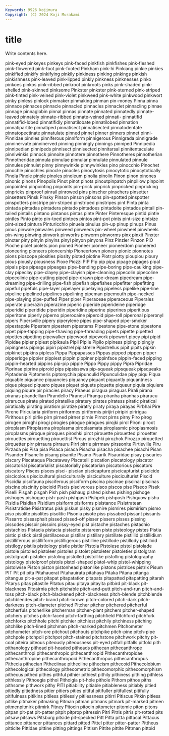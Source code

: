 ```yaml
---
Keywords: 9926 kojimura
Copyright: (C) 2024 Koji Murakami
---
```


# title

Write contents here.



pink-eyed pinkeyes pinkeys pink-faced pinkfish pinkfishes pink-fleshed pink-flowered pink-foot pink-footed
Pinkham pink-hi Pinkiang pinkie pinkies pinkified pinkify pinkifying pinkily pinkiness
pinking pinkings pinkish pinkishness pink-leaved pink-lipped pinkly pinkness pinknesses pinko
pinkoes pinkos pink-ribbed pinkroot pinkroots pinks pink-shaded pink-shelled pink-skinned pinksome
Pinkster pinkster pink-sterned pink-striped pink-tinted pink-veined pink-violet pinkweed pink-white pinkwood
pinkwort pinky pinless pinlock pinmaker pinmaking pinman pin-money Pinna pinna
pinnace pinnaces pinnacle pinnacled pinnacles pinnaclet pinnacling pinnae pinnage pinnaglobin
pinnal pinnas pinnate pinnated pinnatedly pinnate-leaved pinnately pinnate-ribbed pinnate-veined pinnati-
pinnatifid pinnatifid-lobed pinnatifidly pinnatilobate pinnatilobed pinnation pinnatipartite pinnatiped pinnatisect pinnatisected
pinnatodentate pinnatopectinate pinnatulate pinned pinnel pinner pinners pinnet pinni- Pinnidae
pinnies pinniferous pinniform pinnigerous Pinnigrada pinnigrade pinninervate pinninerved pinning pinningly
pinnings pinniped Pinnipedia pinnipedian pinnipeds pinnisect pinnisected pinnitarsal pinnitentaculate pinniwinkis
pinnock pinnoite pinnotere pinnothere Pinnotheres pinnotherian Pinnotheridae pinnula pinnulae pinnular
pinnulate pinnulated pinnule pinnules pinnulet pinny pinnywinkle pinnywinkles pino pinocchio
Pinochet pinochle pinochles pinocle pinocles pinocytosis pinocytotic pinocytotically Pinola Pinole
pinole pinoles pinoleum pinolia pinolin Pinon pinon pinones pinonic pinons
Pinopolis Pinot pinot pinots pinoutpinpatch pinpillow pinpoint pinpointed pinpointing pinpoints
pin-prick pinprick pinpricked pinpricking pinpricks pinproof pinrail pinrowed pins pinscher
pinschers pinsetter pinsetters Pinsk Pinsky Pinson pinson pinsons pin-spotted pinspotter
pinspotters pinstripe pin-striped pinstriped pinstripes pint Pinta pinta pintada pintadas
pintadera pintado pintadoes pintadoite pintados pintail pin-tailed pintails pintano pintanos
pintas pinte Pinter Pinteresque pintid pintle pintles Pinto pinto pin-toed
pintoes pintos pint-pot pints pint-size pintsize pint-sized pintura Pinturicchio pinuela
pinulus pin-up pinup pinups Pinus pinus pinwale pinwales pinweed pinweeds
pin-wheel pinwheel pinwheels pin-wing pinwing pinwork pinworks pinworm pinworms pinx
pinxit Pinxter pinxter piny pinyin pinyins pinyl pinyon pinyons Pinz
Pinzler Pinzon PIO Pioche piolet piolets pion pioned Pioneer pioneer
pioneerdom pioneered pioneering pioneers pioneership Pioneertown pionery pionic pionnotes pions
pioscope piosities piosity pioted piotine Piotr piotty pioupiou pioury pious
piously piousness Pioxe Piozzi PIP Pip pip pipa pipage pipages
pipal pipals pipe pipeage pipeages pipe-bending pipe-boring pipe-caulking pipe-clay pipeclay
pipe-clayey pipe-clayish pipe-cleaning pipecolin pipecoline pipecolinic pipe-cutting piped pipe-drawn pipe-dream
pipedream pipe-dreaming pipe-drilling pipe-fish pipefish pipefishes pipefitter pipefitting pipeful pipefuls
pipe-layer pipelayer pipelaying pipeless pipelike pipe-line pipeline pipelined pipelines pipelining
pipeman pipemouth pipe-necked pipe-playing pipe-puffed Piper piper Piperaceae piperaceous Piperales
piperate piperazin piperazine piperic piperide piperideine piperidge piperidid piperidide piperidin
piperidine piperine piperines piperitious piperitone piperly piperno piperocaine piperoid pipe-roll
piperonal piperonyl pipers Pipersville pipery piperylene pipes pipe-shaped pipe-smoker pipestapple
Pipestem pipestem pipestems Pipestone pipe-stone pipestone pipet pipe-tapping pipe-thawing pipe-threading
pipets pipette pipetted pipettes pipetting pipewalker pipewood pipework pipewort pipey
pipi pipid Pipidae pipier pipiest pipikaula Pipil Pipile Pipilo pipiness
piping pipingly pipingness pipings pipiri pipistrel pipistrelle Pipistrellus pipit pipits
pipkin pipkinet pipkins pipless Pippa Pippapasses Pippas pipped pippen pipper
pipperidge pippier pippiest pippin pippiner pippinface pippin-faced pipping pippin-hearted pippins
pip-pip pipple Pippo Pippy pippy Pipra Pipridae Piprinae piprine piproid
pips pipsissewa pip-squeak pipsqueak pipsqueaks Piptadenia Piptomeris piptonychia pipunculid Pipunculidae
pipy piqu Piqua piquable piquance piquancies piquancy piquant piquantly piquantness
pique piqued piquero piques piquet piquets piquette piqueur piquia piquiere
piquing piqure pir piracies piracy Piraeus piragua piraguas Pirali pirana
piranas pirandellian Pirandello Piranesi Piranga piranha piranhas pirarucu pirarucus pirate
pirated piratelike piratery pirates piratess piratic piratical piratically pirating piratism
piratize piratry piraty piraya pirayas Pirbhai Pire Pirene Piricularia piriform
piriformes piriformis pirijiri piripiri piririgua Pirithous pirl pirlie pirn pirned
pirner pirnie Pirnot pirns pirny Piro pirog pirogen piroghi pirogi
pirogies pirogue pirogues pirojki pirol Pironi piroot piroplasm Piroplasma piroplasma
piroplasmata piroplasmic piroplasmosis piroplasms piroque piroques piroshki pirot pirouette pirouetted
pirouetter pirouettes pirouetting pirouettist Pirous pirozhki pirozhok Pirozzo pirquetted pirquetter
pirr pirraura pirrauru Pirri pirrie pirrmaw pirssonite Pirtleville Piru Pirzada
pis Pisa pisa Pisaca pisaca Pisacha pisacha pisachee pisachi Pisan
Pisander Pisanello pisang pisanite Pisano Pisarik Pisauridae pisay piscaries piscary
Piscataqua Piscataway Piscatelli piscation piscatology piscator piscatorial piscatorialist piscatorially piscatorian
piscatorious piscators piscatory Pisces pisces pisci- piscian piscicapture piscicapturist piscicide
piscicolous piscicultural pisciculturally pisciculture pisciculturist Piscid Piscidia piscifauna pisciferous pisciform
piscina piscinae piscinal piscinas piscine piscinity piscioid Piscis piscivorous pisco
piscos pise Piseco Pisek Piselli Pisgah pisgah Pish pish pishaug
pished pishes pishing pishoge pishoges pishogue pish-pash pishpash Pishpek pishposh
Pishquow pishu Pisidia Pisidian Pisidium pisiform pisiforms pisistance Pisistratean Pisistratidae
Pisistratus pisk piskun pisky pismire pismires pismirism pismo piso pisolite
pisolites pisolitic Pisonia pisote piss pissabed pissant pissants Pissarro pissasphalt
pissed pissed-off pisser pissers pisses pissing pissodes pissoir pissoirs pissy-eyed
pist pistache pistaches pistachio pistachios Pistacia pistacia pistacite pistareen piste
pisteology pistes Pistia pistic pistick pistil pistillaceous pistillar pistillary pistillate
pistillid pistillidium pistilliferous pistilliform pistilligerous pistilline pistillode pistillody pistilloid pistilogy
pistils pistiology pistle pistler Pistoia Pistoiese pistol pistolade pistole pistoled
pistoleer pistoles pistolet pistoleter pistoletier pistolgram pistolgraph pistolier pistoling pistolled
pistollike pistolling pistolography pistology pistolproof pistols pistol-shaped pistol-whip pistol-whipping pistolwise
Piston piston pistonhead pistonlike pistons pistrices pistrix Pisum PIT Pit
pit pita Pitahauerat Pitahauirata pitahaya Pitaka Pitana pitanga pitangua pit-a-pat
pitapat pitapatation pitapats pitapatted pitapatting pitarah Pitarys pitas pitastile Pitatus
pitau pitaya pitayita pitbird pit-black pit-blackness Pitcairnia pitch pitchable pitch-and-putt
pitch-and-run pitch-and-toss pitch-black pitch-blackened pitch-blackness pitch-blende pitchblende pitchblendes pitch-brand pitch-brown
pitch-colored pitch-dark pitch-darkness pitch-diameter pitched Pitcher pitcher pitchered pitcherful pitcherfuls
pitcherlike pitcherman pitcher-plant pitchers pitcher-shaped pitchery pitches pitch-faced pitch-farthing pitchfield
Pitchford pitchfork pitchforks pitchhole pitchi pitchier pitchiest pitchily pitchiness pitching
pitchlike pitch-lined pitchman pitch-marked pitchmen Pitchometer pitchometer pitch-ore pitchout pitchouts
pitchpike pitch-pine pitch-pipe pitchpole pitchpoll pitchpot pitch-stained pitchstone pitchwork pitchy
pit-coal piteira piteous piteously piteousness pit-eyed pitfall pitfalls pitfold pith
pithanology pithead pit-headed pitheads pithecan pithecanthrope pithecanthropi pithecanthropic pithecanthropid Pithecanthropidae
pithecanthropine pithecanthropoid Pithecanthropus pithecanthropus Pithecia pithecian Pitheciinae pitheciine pithecism pithecoid
Pithecolobium pithecological pithecology pithecometric pithecomorphic pithecomorphism pithecus pithed pithes pithful
pithier pithiest pithily pithiness pithing pithless pithlessly Pithoegia pithoi Pithoigia
pit-hole pithole Pithom pithos piths pithsome pithwork pithy PITI pitiability
pitiable pitiableness pitiably pitied pitiedly pitiedness pitier pitiers pities pitiful
pitifuller pitifullest pitifully pitifulness pitikins pitiless pitilessly pitilessness pitirri Pitiscus
Pitkin pitless pitlike pitmaker pitmaking Pitman pitman pitmans pitmark pit-marked
pitmen pitmenpitmirk pitmirk Pitney Pitocin pitocin pitometer pitomie piton pitons
pitpan pit-pat pit-patter pitpit pitprop pitressin Pitri Pitris pitris pit-rotted
pits pitsaw pitsaws Pitsburg pitside pit-specked Pitt Pitta pitta pittacal
Pittacus pittance pittancer pittances pittard pitted Pittel pitter pitter-patter Pittheus
pitticite Pittidae pittine pitting pittings Pittism Pittite pittite Pittman pittoid
